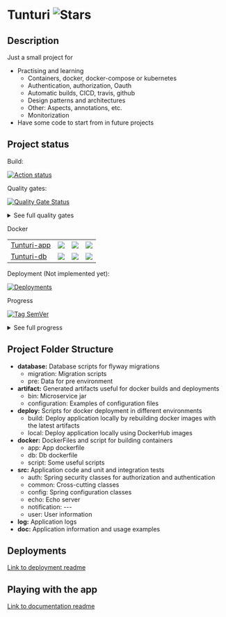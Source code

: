 # Tunturi ![Stars](https://img.shields.io/github/stars/algalopez/tunturi?style=social)

## Description

Just a small project for 

  * Practising and learning
    * Containers, docker, docker-compose or kubernetes
    * Authentication, authorization, Oauth
    * Automatic builds, CICD, travis, github
    * Design patterns and architectures
    * Other: Aspects, annotations, etc.
    * Monitorization
  * Have some code to start from in future projects

## Project status

Build: 

[![Action status](https://github.com/algalopez/tunturi/workflows/Tunturi%20CICD%20Pipeline/badge.svg)](https://github.com/algalopez/tunturi/actions)

Quality gates: 

[![Quality Gate Status](https://sonarcloud.io/api/project_badges/measure?project=Tunturi&metric=alert_status)](https://sonarcloud.io/dashboard?id=Tunturi)

<details>
<summary>See full quality gates</summary>

[![Quality Gate Status (%)](https://sonarcloud.io/api/project_badges/measure?project=Tunturi&metric=alert_status)](https://sonarcloud.io/dashboard?id=Tunturi)
[![bugs (%)](https://sonarcloud.io/api/project_badges/measure?project=Tunturi&metric=bugs)](https://sonarcloud.io/component_measures?id=Tunturi&metric=bugs)
[![code_smells (%)](https://sonarcloud.io/api/project_badges/measure?project=Tunturi&metric=code_smells)](https://sonarcloud.io/component_measures?id=Tunturi&metric=code_smells)
[![coverage (%)](https://sonarcloud.io/api/project_badges/measure?project=Tunturi&metric=coverage)](https://sonarcloud.io/component_measures?id=Tunturi&metric=coverage)
[![duplicated_lines_density (%)](https://sonarcloud.io/api/project_badges/measure?project=Tunturi&metric=duplicated_lines_density)](https://sonarcloud.io/component_measures?id=Tunturi&metric=duplicated_lines_density)
[![ncloc (%)](https://sonarcloud.io/api/project_badges/measure?project=Tunturi&metric=ncloc)](https://sonarcloud.io/component_measures?id=Tunturi&metric=ncloc)
[![sqale_rating (%)](https://sonarcloud.io/api/project_badges/measure?project=Tunturi&metric=sqale_rating)](https://sonarcloud.io/component_measures?id=Tunturi&metric=sqale_rating)
[![reliability_rating (%)](https://sonarcloud.io/api/project_badges/measure?project=Tunturi&metric=reliability_rating)](https://sonarcloud.io/component_measures?id=Tunturi&metric=reliability_rating)
[![security_rating (%)](https://sonarcloud.io/api/project_badges/measure?project=Tunturi&metric=security_rating)](https://sonarcloud.io/component_measures?id=Tunturi&metric=security_rating)
[![sqale_index (%)](https://sonarcloud.io/api/project_badges/measure?project=Tunturi&metric=sqale_index)](https://sonarcloud.io/component_measures?id=Tunturi&metric=sqale_index)
[![vulnerabilities (%)](https://sonarcloud.io/api/project_badges/measure?project=Tunturi&metric=vulnerabilities)](https://sonarcloud.io/component_measures?id=Tunturi&metric=vulnerabilities)

</details>

Docker

|                                                                             |                                                                       |                                                                |                                                                                |
| --------------------------------------------------------------------------- | --------------------------------------------------------------------- | -------------------------------------------------------------- | ------------------------------------------------------------------------------ |
|[Tunturi-app](https://hub.docker.com/repository/docker/algalopez/tunturi-app)| ![](https://img.shields.io/docker/v/algalopez/tunturi-app?color=blue) | ![](https://img.shields.io/docker/pulls/algalopez/tunturi-app) | ![](https://img.shields.io/docker/image-size/algalopez/tunturi-app?color=blue) |
|[Tunturi-db](https://hub.docker.com/repository/docker/algalopez/tunturi-db)  | ![](https://img.shields.io/docker/v/algalopez/tunturi-db?color=blue)  | ![](https://img.shields.io/docker/pulls/algalopez/tunturi-db)  | ![](https://img.shields.io/docker/image-size/algalopez/tunturi-db?color=blue)  |

Deployment (Not implemented yet): 

[![Deployments](https://img.shields.io/github/deployments/algalopez/tunturi/tunturi)](https://github.com/algalopez/Tunturi/deployments)

Progress

[![Tag SemVer](https://img.shields.io/github/v/tag/algalopez/tunturi?color=yellow)](https://github.com/algalopez/Tunturi/releases)

<details>
<summary>See full progress</summary>

[![Tag SemVer](https://img.shields.io/github/v/tag/algalopez/tunturi?color=yellow)](https://github.com/algalopez/Tunturi/releases)
[![Milestone progress](https://img.shields.io/github/milestones/progress/algalopez/tunturi/1?label=milestone%201.0.0&color=yellow)](https://github.com/algalopez/Tunturi/milestones)

[![Open issues](https://img.shields.io/github/issues-raw/algalopez/tunturi?color=yellow)](https://github.com/algalopez/Tunturi/issues)
[![Closed issues](https://img.shields.io/github/issues-closed-raw/algalopez/tunturi?color=yellow)](https://github.com/algalopez/Tunturi/issues?q=is%3Aissue+is%3Aclosed)
[![Open PR](https://img.shields.io/github/issues-pr-raw/algalopez/tunturi?color=yellow)](https://github.com/algalopez/Tunturi/pulls)

[![Commits since tag](https://img.shields.io/github/commits-since/algalopez/tunturi/1.0.0/develop?color=yellow)](https://github.com/algalopez/Tunturi/commits/develop)
[![Commit activity](https://img.shields.io/github/commit-activity/y/algalopez/tunturi?color=yellow)](https://github.com/algalopez/Tunturi/commits/develop)
[![Contributors](https://img.shields.io/github/contributors/algalopez/tunturi?color=yellow)](https://github.com/algalopez/Tunturi/graphs/contributors)

</details>

## Project Folder Structure

* **database:** Database scripts for flyway migrations
    * migration: Migration scripts
    * pre: Data for pre environment
* **artifact:** Generated artifacts useful for docker builds and deployments
    * bin: Microservice jar
    * configuration: Examples of configuration files 
* **deploy:** Scripts for docker deployment in different environments 
    * build: Deploy application locally by rebuilding docker images with the latest artifacts 
    * local: Deploy application locally using DockerHub images
* **docker:** DockerFiles and script for building containers
    * app: App dockerfile
    * db: Db dockerfile
    * script: Some useful scripts
* **src:** Application code and unit and integration tests
    * auth: Spring security classes for authorization and authentication
    * common: Cross-cutting classes
    * config: Spring configuration classes
    * echo: Echo server
    * notification: ---
    * user: User information
* **log:** Application logs
* **doc:** Application information and usage examples

## Deployments

[Link to deployment readme](deploy/README.md)

## Playing with the app

[Link to documentation readme](documentation/README.md)
